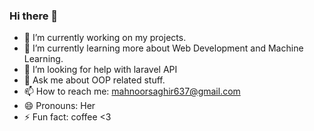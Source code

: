 ### Hi there 👋

- 🔭 I’m currently working on my projects.
- 🌱 I’m currently learning more about Web Development and Machine Learning.
- 🤔 I’m looking for help with laravel API
- 💬 Ask me about OOP related stuff.
- 📫 How to reach me: mahnoorsaghir637@gmail.com
- 😄 Pronouns: Her
- ⚡ Fun fact: coffee <3
